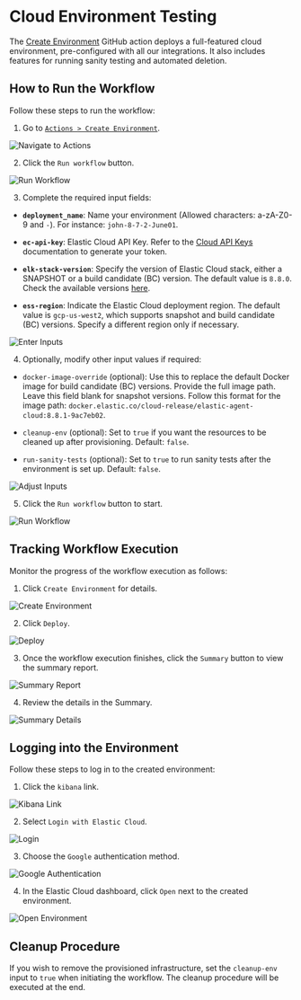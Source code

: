 # Cloud Environment Testing

The [Create Environment](https://github.com/elastic/cloudbeat/actions/workflows/test-environment.yml) GitHub action deploys a full-featured cloud environment, pre-configured with all our integrations. It also includes features for running sanity testing and automated deletion.

## How to Run the Workflow

Follow these steps to run the workflow:

1. Go to [`Actions > Create Environment`](https://github.com/elastic/cloudbeat/actions/workflows/test-environment.yml).

![Navigate to Actions](https://github.com/elastic/cloudbeat/assets/99176494/2686668f-7be6-4b55-a37b-e37426c1a0e1)

2. Click the `Run workflow` button.

![Run Workflow](https://github.com/elastic/cloudbeat/assets/99176494/115fdd53-cff7-406a-bc3d-d65d5199389f)

3. Complete the required input fields:

- **`deployment_name`**: Name your environment (Allowed characters: a-zA-Z0-9 and `-`). For instance: `john-8-7-2-June01`.

- **`ec-api-key`**: Elastic Cloud API Key. Refer to the [Cloud API Keys](https://www.elastic.co/guide/en/cloud/current/ec-api-authentication.html) documentation to generate your token.

- **`elk-stack-version`**: Specify the version of Elastic Cloud stack, either a SNAPSHOT or a build candidate (BC) version. The default value is `8.8.0`. Check the available versions [here](https://artifacts-staging.elastic.co/dra-info/index.html).

- **`ess-region`**: Indicate the Elastic Cloud deployment region. The default value is `gcp-us-west2`, which supports snapshot and build candidate (BC) versions. Specify a different region only if necessary.

![Enter Inputs](https://github.com/elastic/cloudbeat/assets/99176494/06d8144d-13cc-4e13-92fc-19f52ce8206b)

4. Optionally, modify other input values if required:

- `docker-image-override` (optional): Use this to replace the default Docker image for build candidate (BC) versions. Provide the full image path. Leave this field blank for snapshot versions. Follow this format for the image path: `docker.elastic.co/cloud-release/elastic-agent-cloud:8.8.1-9ac7eb02`.

- `cleanup-env` (optional): Set to `true` if you want the resources to be cleaned up after provisioning. Default: `false`.

- `run-sanity-tests` (optional): Set to `true` to run sanity tests after the environment is set up. Default: `false`.

![Adjust Inputs](https://github.com/elastic/cloudbeat/assets/99176494/bac5004d-7cbc-4a34-8127-3acd11acc90e)

5. Click the `Run workflow` button to start.

![Run Workflow](https://github.com/elastic/cloudbeat/assets/99176494/5e5131ba-264e-4444-8879-aa612d5de778)

## Tracking Workflow Execution

Monitor the progress of the workflow execution as follows:

1. Click `Create Environment` for details.

![Create Environment](https://github.com/elastic/cloudbeat/assets/99176494/abe8182d-4229-41bd-8604-ed5202d23574)

2. Click `Deploy`.

![Deploy](https://github.com/elastic/cloudbeat/assets/99176494/230743cf-02ff-40cb-9069-d747b460824c)

3. Once the workflow execution finishes, click the `Summary` button to view the summary report.

![Summary Report](https://github.com/elastic/cloudbeat/assets/99176494/7751d919-1605-4d07-9cfd-c98336051e3d)

4. Review the details in the Summary.

![Summary Details](https://github.com/elastic/cloudbeat/assets/99176494/1b41fba0-0ee5-4d37-b2f8-cdd6f632eadc)

## Logging into the Environment

Follow these steps to log in to the created environment:

1. Click the `kibana` link.

![Kibana Link](https://github.com/elastic/cloudbeat/assets/99176494/500351cf-6029-4bd5-bc6f-e6e046fbb73d)

2. Select `Login with Elastic Cloud`.

![Login](https://github.com/elastic/cloudbeat/assets/99176494/c3c1521e-e997-43ce-af76-b00aa0fa353a)

3. Choose the `Google` authentication method.

![Google Authentication](https://github.com/elastic/cloudbeat/assets/99176494/f5209ed8-3bd7-420e-a3d1-cffb4c3711c9)

4. In the Elastic Cloud dashboard, click `Open` next to the created environment.

![Open Environment](https://github.com/elastic/cloudbeat/assets/99176494/b2bcf5f3-d463-4d2c-8073-8ef9183c9ada)

## Cleanup Procedure

If you wish to remove the provisioned infrastructure, set the `cleanup-env` input to `true` when initiating the workflow. The cleanup procedure will be executed at the end.
